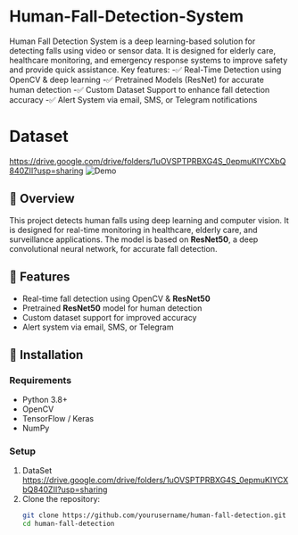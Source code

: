 # Human-Fall-Detection-System
Human Fall Detection System is a deep learning-based solution for detecting falls using video or sensor data. It is designed for elderly care, healthcare monitoring, and emergency response systems to improve safety and provide quick assistance.
Key features:
-✅ Real-Time Detection using OpenCV & deep learning
-✅ Pretrained Models (ResNet) for accurate human detection
-✅ Custom Dataset Support to enhance fall detection accuracy
-✅ Alert System via email, SMS, or Telegram notifications

# Dataset
https://drive.google.com/drive/folders/1uOVSPTPRBXG4S_0epmuKIYCXbQ840ZII?usp=sharing
![Demo](demo.gif)  

## 📌 Overview  
This project detects human falls using deep learning and computer vision. It is designed for real-time monitoring in healthcare, elderly care, and surveillance applications. The model is based on **ResNet50**, a deep convolutional neural network, for accurate fall detection.  

## 🚀 Features  
- Real-time fall detection using OpenCV & **ResNet50**  
- Pretrained **ResNet50** model for human detection  
- Custom dataset support for improved accuracy  
- Alert system via email, SMS, or Telegram  

## 📂 Installation  
### Requirements  
- Python 3.8+  
- OpenCV  
- TensorFlow / Keras  
- NumPy  


### Setup  
1. DataSet
   https://drive.google.com/drive/folders/1uOVSPTPRBXG4S_0epmuKIYCXbQ840ZII?usp=sharing
2. Clone the repository: 
   ```bash
   git clone https://github.com/yourusername/human-fall-detection.git
   cd human-fall-detection
